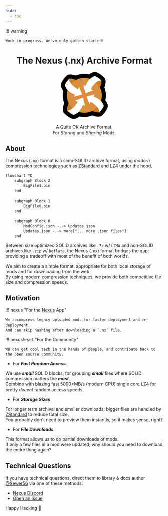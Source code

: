 ```yaml
---
hide:
  - toc
---
```


!!! warning

    Work in progress. We've only gotten started!

<div align="center">
	<h1>The Nexus (.nx) Archive Format</h1>
	<img src="./Nexus/Images/Nexus-Icon.png" width="150" align="center" />
	<br/> <br/>
    A Quite OK Archive Format.
    <br/>
    For <i>Storing</i> and <i>Sharing</i> Mods.
</div>

## About

The Nexus (`.nx`) format is a semi-SOLID archive format, using *modern* compression technologies such as
[ZStandard](http://facebook.github.io/zstd/) and [LZ4](http://lz4.github.io/lz4/) under the hood.

```mermaid
flowchart TD
    subgraph Block 2
        BigFile1.bin
    end

    subgraph Block 1
        BigFile0.bin
    end

    subgraph Block 0
        ModConfig.json -.-> Updates.json 
        Updates.json -.-> more["... more .json files"]        
    end
```

Between size optimized SOLID archives like `.7z` w/ `LZMA` and non-SOLID archives like `.zip` w/ `Deflate`, the Nexus 
(`.nx`) format bridges the gap; providing a tradeoff with most of the benefit of both worlds.

We aim to create a simple format, appropriate for both local storage of mods and for downloading from the web.  
By using modern compression techniques, we provide both competitive file size and compression speeds.  

## Motivation

!!! nexus "For the [Nexus](https://github.com/Nexus-Mods/NexusMods.App) App"

    We recompress legacy uploaded mods for faster deployment and re-deployment.  
    And can skip hashing after downloading a `.nx` file.  

!!! nexusheart "For the Community"

    We can get cool tech in the hands of people; and contribute back to the open source community.

- For ***Fast Random Access***

We use ***small*** SOLID blocks, for grouping ***small*** files where SOLID compression matters the ***most***.  
Combine with blazing fast 5000+MB/s (modern CPU) single core [LZ4](http://lz4.github.io/lz4/) for pretty *decent* random access speeds.  

- For ***Storage Sizes***

For longer term archival and smaller downloads; bigger files are handled by [ZStandard](http://facebook.github.io/zstd/) to reduce total size.  
You probably don't need to preview them instantly, so it makes sense, right?  

- For ***File Downloads***

This format allows us to do partial downloads of mods.  
If only a few files in a mod were updated; why should you need to download the entire thing again?  

## Technical Questions

If you have technical questions, direct them to library & docs author [@Sewer56](https://github.com/Sewer56) 
via one of these methods:  

- [Nexus Discord](https://discord.gg/nexusmods)  
- [Open an Issue](https://github.com/Nexus-Mods/NexusMods.Archives.Nx/issues/new)  

Happy Hacking 🧡
